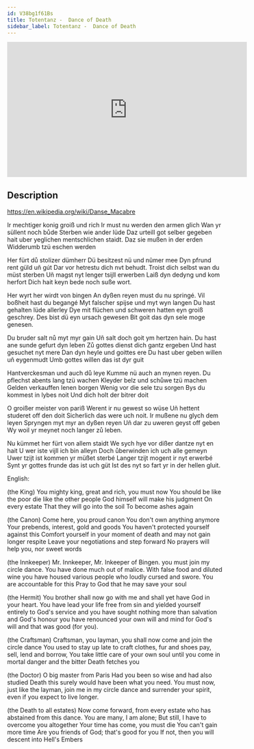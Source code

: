 ```yaml
---
id: V38bg1f61Bs
title: Totentanz -  Dance of Death
sidebar_label: Totentanz -  Dance of Death
---
```


<iframe
  width="560"
  height="315"
  src="https://www.youtube.com/embed/V38bg1f61Bs"
  title="YouTube video player"
  frameborder="0"
  allow="accelerometer; autoplay; clipboard-write; encrypted-media; gyroscope; picture-in-picture; web-share"
  referrerpolicy="strict-origin-when-cross-origin"
  allowfullscreen
></iframe>

## Description

https://en.wikipedia.org/wiki/Danse_Macabre

Ir mechtiger konig groiß und rich
Ir must nu werden den armen glich
Wan yr süllent noch bůde
Sterben wie ander lüde
Daz urteill got selber gegeben hait
uber yeglichen mentschlichen staidt.
Daz sie mußen in der erden
Widderumb tzü eschen werden

Her fürt dů stolizer dümherr 
Dü besitzest nü und nũmer mee
Dyn pfrund rent güld uñ gút
Dar vor hetrestu dich nvt behudt.
Troist dich selbst wan du müst sterben
Uñ magst nyt lenger tsijll erwerben
Laiß dyn dedyng und kom herfort
Dich hait keyn bede noch suße wort.

Her wyrt her wirdt von bingen
An dyßen reyen must du nu springé.
Vil boßheit hast du begangé
Myt falscher spijse und myt wyn langen
Du hast gehalten lüde allerley
Dye mit flüchen und schweren hatten eyn groiß geschrey.
Des bist dü eyn ursach gewesen
Bit goit das dyn sele moge genesen.

Du bruder salt nů myt myr gain
Uñ salt doch goit ym hertzen hain.
Du hast ane sunde gefurt dyn leben
Zů gottes dienst dich gantz ergeben
Und hast gesuchet nyt mere
Dan dyn heyle und goittes ere
Du hast uber geben willen uñ eygenmudt
Umb gottes willen das ist dyr guit

Hantverckesman und auch dů leye
Kumme nü auch an mynen reyen.
Du pflechst abents lang tzü wachen
Kleyder belz und schůwe tzü machen
Gelden verkauffen lenen borgen
Wenig vor die sele tzu sorgen
Bys du kommest in lybes noit
Und dich holt der bitrer doit

O groißer meister von pariß
Werent ir nu gewest so wüse
Uñ hettent studeret off den doit 
Sicherlich das were uch noit.
Ir mußene nu glych dem leyen
Spryngen myt myr an dyßen reyen
Uñ dar zu uweren geyst off geben
Wy woil yr meynet noch langer zů leben.

Nu kümmet her fürt von allem staidt
We sych hye vor dißer dantze nyt en hait
U wer iste vijll ich bin alleyn
Doch ůberwinden ich uch alle gemeyn
Uwer tzijt ist kommen yr müßet sterbé
Langer tzijt mogent ir nyt erwerbé
Synt yr gottes frunde das ist uch güt
Ist des nyt so fart yr in der hellen gluit.

English:

(the King)
You mighty king, great and rich,
you must now
You should be like the poor
die like the other people
God himself will make his judgment
On every estate
That they will go into the soil
To become ashes again


(the Canon)
Come here, you proud canon
You don't own anything anymore
Your prebends, interest, gold and goods
You haven't protected yourself against this
Comfort yourself in your moment of death
and may not gain longer respite
Leave your negotiations and step forward
No prayers will help you, nor sweet words

(the Innkeeper)
Mr. Innkeeper, Mr. Inkeeper of Bingen.
you must join my circle dance.
You have done much out of malice.
With false food and diluted wine
you have housed various people
who loudly cursed and swore.
You are accountable for this
Pray to God that he may save your soul

(the Hermit)
You brother shall now go with me
and shall yet have God in your heart.
You have lead your life free from sin
and yielded yourself entirely to God's service
and you have sought nothing more
than salvation and God's honour
you have renounced your own will and mind
for God's will and that was good (for you).

(the Craftsman)
Craftsman, you layman,
you shall now come and join the circle dance
You used to stay up late
to craft clothes, fur and shoes
pay, sell, lend and borrow,
You take little care of your own soul
until you come in mortal danger
and the bitter Death fetches you

(the Doctor)
O big master from Paris
Had you been so wise
and had also studied Death
this surely would have been what you need.
You must now, just like the layman,
join me in my circle dance
and surrender your spirit,
even if you expect to live longer.

(the Death to all estates)
Now come forward, from every estate
who has abstained from this dance.
You are many, I am alone;
But still, I have to overcome you altogether
Your time has come, you must die
You can't gain more time
Are you friends of God; that's good for you
If not, then you will descent into Hell's Embers
